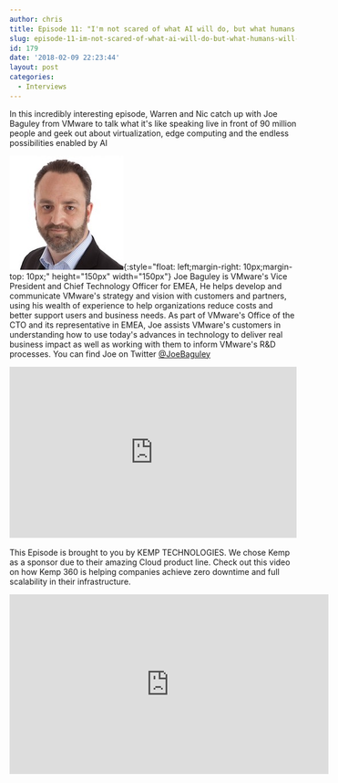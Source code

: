 ```yaml
---
author: chris
title: Episode 11: "I'm not scared of what AI will do, but what humans will do with AI"
slug: episode-11-im-not-scared-of-what-ai-will-do-but-what-humans-will-do-with-ai
id: 179
date: '2018-02-09 22:23:44'
layout: post
categories:
  - Interviews
---
```


In this incredibly interesting episode, Warren and Nic catch up with Joe Baguley from VMware to talk what it's like speaking live in front of 90 million people and geek out about virtualization, edge computing and the endless possibilities enabled by AI

![Joe](/images/uploads/2018/02/joe-1.jpg){:style="float: left;margin-right: 10px;margin-top: 10px;" height="150px" width="150px"} Joe Baguley is VMware's Vice President and Chief Technology Officer for EMEA, He helps develop and communicate VMware's strategy and vision with customers and partners, using his wealth of experience to help organizations reduce costs and better support users and business needs. As part of VMware's Office of the CTO and its representative in EMEA, Joe assists VMware's customers in understanding how to use today's advances in technology to deliver real business impact as well as working with them to inform VMware's R&D processes. You can find Joe on Twitter [@JoeBaguley](https://twitter.com/joebaguley)

<p><iframe width="100%" height="300" scrolling="no" frameborder="no" allow="autoplay" src="https://w.soundcloud.com/player/?url=https%3A//api.soundcloud.com/tracks/397033530&color=%23ff5500&auto_play=false&hide_related=false&show_comments=true&show_user=true&show_reposts=false&show_teaser=true&visual=true"></iframe></p>

This Episode is brought to you by KEMP TECHNOLOGIES. We chose Kemp as a sponsor due to their amazing Cloud product line. Check out this video on how Kemp 360 is helping companies achieve zero downtime and full scalability in their infrastructure.
<p><iframe width="560" height="315" src="https://www.youtube.com/embed/dVvHokor9wc" frameborder="0" allow="accelerometer; autoplay; encrypted-media; gyroscope; picture-in-picture" allowfullscreen></iframe></p>
